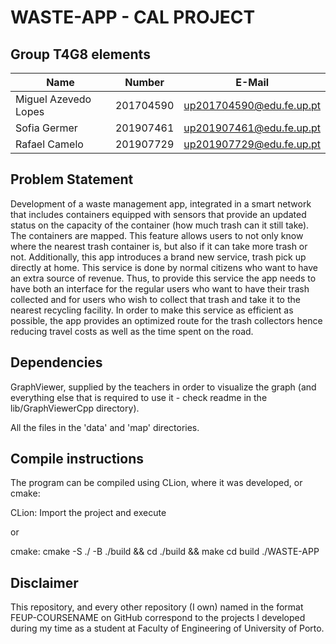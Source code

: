 # WASTE-APP - CAL PROJECT

## Group T4G8 elements

| Name                 | Number    | E-Mail                 |
| -------------------- | --------- | ---------------------- |
| Miguel Azevedo Lopes | 201704590 |up201704590@edu.fe.up.pt|
| Sofia Germer         | 201907461 |up201907461@edu.fe.up.pt|
| Rafael Camelo        | 201907729 |up201907729@edu.fe.up.pt|

## Problem Statement

Development of a waste management app, integrated in a smart network that
includes containers equipped with sensors that provide an updated status
on the capacity of the container (how much trash can it still take). The
containers are mapped. This feature allows users to not only know where
the nearest trash container is, but also if it can take more trash or not.
Additionally, this app introduces a brand new service, trash pick up directly
at home. This service is done by normal citizens who want to have an extra
source of revenue. Thus, to provide this service the app needs to have both
an interface for the regular users who want to have their trash collected and
for users who wish to collect that trash and take it to the nearest recycling
facility. In order to make this service as efficient as possible, the app provides
an optimized route for the trash collectors hence reducing travel costs as well
as the time spent on the road.

## Dependencies

GraphViewer, supplied by the teachers in order to visualize the graph (and everything else that is required to use it - check readme in the lib/GraphViewerCpp directory).

All the files in the 'data' and 'map' directories.

## Compile instructions

The program can be compiled using CLion, where it was developed, or cmake:

CLion: Import the project and execute

or 

cmake:	cmake -S ./ -B ./build && cd ./build && make 
		cd build
		./WASTE-APP
		
## Disclaimer

This repository, and every other repository (I own) named in the format FEUP-COURSENAME on GitHub correspond to the projects I developed during my time as a student at Faculty of Engineering of University of Porto.
